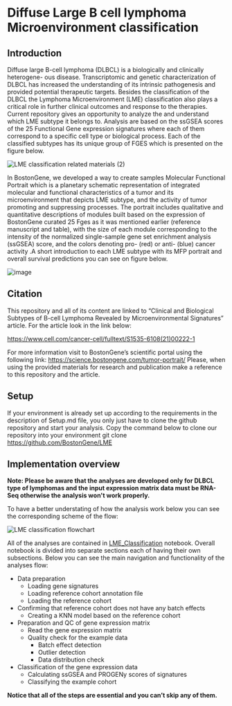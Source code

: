 # Diffuse Large B cell lymphoma Microenvironment classification

## Introduction

Diffuse  large  B-cell  lymphoma  (DLBCL)  is  a  biologically  and  clinically  heterogene- ous  disease.  Transcriptomic  and  genetic  characterization  of  DLBCL  has  increased  the  understanding  of  its  intrinsic  pathogenesis  and  provided  potential  therapeutic  targets. Besides the classification of the DLBCL the Lymphoma Microenvironment (LME) classification also plays a critical role in further clinical outcomes and response to the therapies. Current repository gives an opportunity to analyze the  and understand which LME subtype it belongs to. Analysis are based on the ssGSEA scores of the 25 Functional Gene expression signatures where each of them correspond to a specific cell type or biological process.
Each of the classified subtypes has its unique group of FGES which is presented on the figure below.

![LME classification related materials (2)](https://user-images.githubusercontent.com/127855909/230941453-041a44b2-b068-4000-ba78-eb3e20accce1.jpg)

In BostonGene, we developed a way to create samples Molecular Functional Portrait which is a planetary schematic representation of integrated molecular and functional characteristics of a tumor and its microenvironment that depicts LME subtype, and the activity of tumor promoting and suppressing processes. The portrait includes qualitative and quantitative descriptions of modules built based on the expression of BostonGene curated 25 Fges as it was mentioned earlier (reference manuscript and table), with the size of each module corresponding to the intensity of the normalized single-sample gene set enrichment analysis (ssGSEA) score, and the colors denoting pro- (red) or anti- (blue) cancer activity .A short introduction to each LME subtype with its MFP portrait and overall survival predictions you can see on figure below.

![image](https://user-images.githubusercontent.com/127855909/230941931-c1ab7abf-d5df-44f8-9307-2b4cf7bb81af.png)

## Citation
This repository and all of its content are linked to “Clinical and Biological Subtypes of B-cell Lymphoma Revealed by Microenvironmental Signatures” article. For the article look in the link below:


https://www.cell.com/cancer-cell/fulltext/S1535-6108(21)00222-1



For more information visit to BostonGene’s scientific portal using the following link:  https://science.bostongene.com/tumor-portrait/ 
Please, when using the provided materials for research and publication make a reference to this repository and the article.

## Setup
If your environment is already set up according to the requirements in the description of Setup.md file, you only just have to clone the github repository and start your analysis.
Copy the command below to clone our repository into your environment 
git clone https://github.com/BostonGene/LME

## Implementation overview
**Note: Please be aware that the analyses are developed only for DLBCL type of lymphomas and the input expression matrix data must be RNA-Seq otherwise the analysis won't work properly.**

To have a better understating of how the analysis work below you can see the corresponding scheme of the flow:

![LME classification flowchart](https://user-images.githubusercontent.com/127855909/230636947-bac5b972-e485-4be0-9330-67b058613d5d.jpg)


All of the analyses are contained in [LME_Classification](LME_Classification.ipynb) notebook. Overall notebook is divided into separate sections each of having their own subsections. Below you can see the main navigation and functionality of the analyses flow:


* Data preparation
  * Loading gene signatures
  * Loading reference cohort annotation file
  * Loading the reference cohort
* Confirming that reference cohort does not have any batch effects
  * Creating a KNN model based on the reference cohort
* Preparation and QC of gene expression matrix
  * Read the gene expression matrix
  * Quality check for the example data
    * Batch effect detection
    * Outlier detection
    * Data distribution check
* Classification of the gene expression data
  * Calculating ssGSEA and PROGENy scores of signatures
  * Classifying the example cohort
  
  
**Notice that all of the steps are essential and you can’t skip any of them.**

